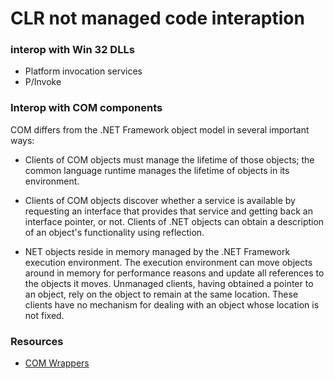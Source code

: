 # CLR not managed code interaption
### interop with Win 32 DLLs
* Platform invocation services
* P/Invoke
### Interop with COM components
COM differs from the .NET Framework object model in several important ways:
* Clients of COM objects must manage the lifetime of those objects; the common language runtime manages the lifetime of objects in its environment.

* Clients of COM objects discover whether a service is available by requesting an interface that provides that service and getting back an interface pointer, or not. Clients of .NET objects can obtain a description of an object's functionality using reflection.

* NET objects reside in memory managed by the .NET Framework execution environment. The execution environment can move objects around in memory for performance reasons and update all references to the objects it moves. Unmanaged clients, having obtained a pointer to an object, rely on the object to remain at the same location. These clients have no mechanism for dealing with an object whose location is not fixed.


### Resources
* [COM Wrappers](https://docs.microsoft.com/en-us/dotnet/framework/interop/com-wrappers)